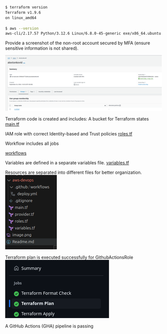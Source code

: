 ```bash
$ terraform version
Terraform v1.9.6
on linux_amd64

$ aws --version
aws-cli/2.17.57 Python/3.12.6 Linux/6.8.0-45-generic exe/x86_64.ubuntu.24
```

Provide a screenshot of the non-root account secured by MFA (ensure sensitive information is not shared).

![alt text](img/image.png)


Terraform code is created and includes:
A bucket for Terraform states
[main.tf](main.tf)


IAM role with correct Identity-based and Trust policies
[roles.tf](roles.tf)

Workflow includes all jobs

[workflows](.github/workflows/deploy.yml)


Variables are defined in a separate variables file.
[variables.tf](variables.tf)

Resources are separated into different files for better organization.
![alt text](img/image-1.png)


Terraform plan is executed successfully for GithubActionsRole
![alt text](img/image33.png)

A GitHub Actions (GHA) pipeline is passing

